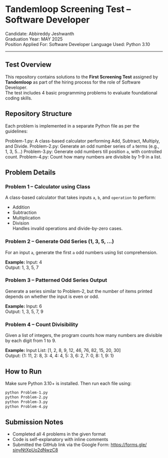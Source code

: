 # Tandemloop Screening Test – Software Developer

Candidate: Abbireddy Jeshwanth  
Graduation Year: MAY 2025  
Position Applied For: Software Developer 
Language Used: Python 3.10

---

## Test Overview

This repository contains solutions to the **First Screening Test** assigned by **Tandemloop** as part of the hiring process for the role of Software Developer.  
The test includes 4 basic programming problems to evaluate foundational coding skills.

## Repository Structure

Each problem is implemented in a separate Python file as per the guidelines:

Problem-1.py: A class-based calculator performing Add, Subtract, Multiply, and Divide.
Problem-2.py: Generate an odd number series of `a` terms (e.g., 1, 3, 5...)
Problem-3.py: Generate odd numbers till position `a`, with controlled count.
Problem-4.py: Count how many numbers are divisible by 1–9 in a list.


## Problem Details

###  Problem 1 – Calculator using Class
A class-based calculator that takes inputs `a`, `b`, and `operation` to perform:
- Addition
- Subtraction
- Multiplication
- Division  
Handles invalid operations and divide-by-zero cases.


### Problem 2 – Generate Odd Series (1, 3, 5, …)
For an input `a`, generate the first `a` odd numbers using list comprehension.

**Example:**
Input: 4  
Output: 1, 3, 5, 7


### Problem 3 – Patterned Odd Series Output
Generate a series similar to Problem-2, but the number of items printed depends on whether the input is even or odd.

**Example:**
Input: 6  
Output: 1, 3, 5, 7, 9


### Problem 4 – Count Divisibility
Given a list of integers, the program counts how many numbers are divisible by each digit from 1 to 9.

**Example:**
Input List: [1, 2, 8, 9, 12, 46, 76, 82, 15, 20, 30]  
Output: {1: 11, 2: 8, 3: 4, 4: 4, 5: 3, 6: 2, 7: 0, 8: 1, 9: 1}


## How to Run

Make sure Python 3.10+ is installed. Then run each file using:

```bash
python Problem-1.py
python Problem-2.py
python Problem-3.py
python Problem-4.py
```

## Submission Notes

-  Completed all 4 problems in the given format
-  Code is self-explanatory with inline comments
-  Submitted the GitHub link via the Google Form: [https://forms.gle/   sinyNtXpUo2dNwzC8](https://forms.gle/sinyNtXpUo2dNwzC8)